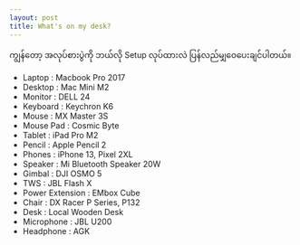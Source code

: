 ```yaml
---
layout: post
title: What's on my desk?
---
```

ကျွန်တော့ အလုပ်စားပွဲကို ဘယ်လို Setup လုပ်ထားလဲ ပြန်လည်မျှဝေပေးချင်ပါတယ်။

- Laptop : Macbook Pro 2017
- Desktop : Mac Mini M2
- Monitor : DELL 24
- Keyboard : Keychron K6
- Mouse : MX Master 3S
- Mouse Pad : Cosmic Byte
- Tablet : iPad Pro M2
- Pencil : Apple Pencil 2
- Phones : iPhone 13, Pixel 2XL
- Speaker : Mi Bluetooth Speaker 20W
- Gimbal : DJI OSMO 5
- TWS : JBL Flash X
- Power Extension : EMbox Cube
- Chair : DX Racer P Series, P132
- Desk : Local Wooden Desk
- Microphone : JBL U200
- Headphone : AGK
